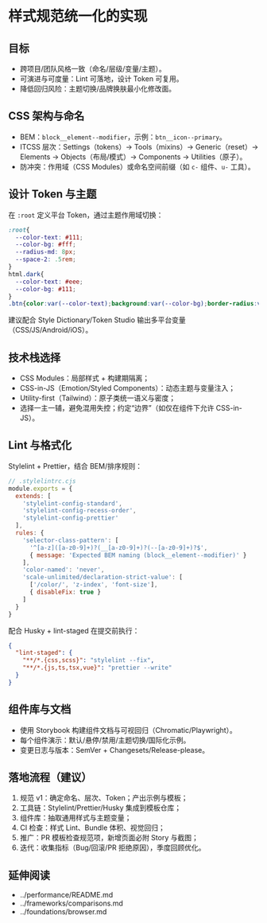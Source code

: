 # 样式规范统一化的实现

## 目标
- 跨项目/团队风格一致（命名/层级/变量/主题）。
- 可演进与可度量：Lint 可落地，设计 Token 可复用。
- 降低回归风险：主题切换/品牌换肤最小化修改面。

## CSS 架构与命名
- BEM：`block__element--modifier`，示例：`btn__icon--primary`。
- ITCSS 层次：Settings（tokens）→ Tools（mixins）→ Generic（reset）→ Elements → Objects（布局/模式）→ Components → Utilities（原子）。
- 防冲突：作用域（CSS Modules）或命名空间前缀（如 `c-` 组件、`u-` 工具）。

## 设计 Token 与主题
在 `:root` 定义平台 Token，通过主题作用域切换：
```css
:root{
  --color-text: #111;
  --color-bg: #fff;
  --radius-md: 8px;
  --space-2: .5rem;
}
html.dark{
  --color-text: #eee;
  --color-bg: #111;
}
.btn{color:var(--color-text);background:var(--color-bg);border-radius:var(--radius-md)}
```
建议配合 Style Dictionary/Token Studio 输出多平台变量（CSS/JS/Android/iOS）。

## 技术栈选择
- CSS Modules：局部样式 + 构建期隔离；
- CSS-in-JS（Emotion/Styled Components）：动态主题与变量注入；
- Utility-first（Tailwind）：原子类统一语义与密度；
- 选择一主一辅，避免混用失控；约定“边界”（如仅在组件下允许 CSS-in-JS）。

## Lint 与格式化
Stylelint + Prettier，结合 BEM/排序规则：
```js
// .stylelintrc.cjs
module.exports = {
  extends: [
    'stylelint-config-standard',
    'stylelint-config-recess-order',
    'stylelint-config-prettier'
  ],
  rules: {
    'selector-class-pattern': [
      '^[a-z]([a-z0-9]+)?(__[a-z0-9]+)?(--[a-z0-9]+)?$',
      { message: 'Expected BEM naming (block__element--modifier)' }
    ],
    'color-named': 'never',
    'scale-unlimited/declaration-strict-value': [
      ['/color/', 'z-index', 'font-size'],
      { disableFix: true }
    ]
  }
}
```
配合 Husky + lint-staged 在提交前执行：
```json
{
  "lint-staged": {
    "**/*.{css,scss}": "stylelint --fix",
    "**/*.{js,ts,tsx,vue}": "prettier --write"
  }
}
```

## 组件库与文档
- 使用 Storybook 构建组件文档与可视回归（Chromatic/Playwright）。
- 每个组件演示：默认/悬停/禁用/主题切换/国际化示例。
- 变更日志与版本：SemVer + Changesets/Release-please。

## 落地流程（建议）
1) 规范 v1：确定命名、层次、Token；产出示例与模板；
2) 工具链：Stylelint/Prettier/Husky 集成到模板仓库；
3) 组件库：抽取通用样式与主题变量；
4) CI 检查：样式 Lint、Bundle 体积、视觉回归；
5) 推广：PR 模板检查规范项，新增页面必附 Story 与截图；
6) 迭代：收集指标（Bug/回滚/PR 拒绝原因），季度回顾优化。

## 延伸阅读
- ../performance/README.md
- ../frameworks/comparisons.md
- ../foundations/browser.md
